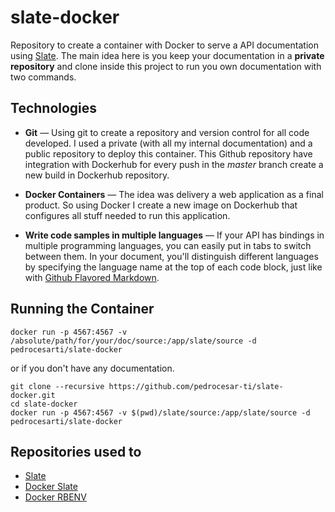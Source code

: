 # slate-docker
Repository to create a container with Docker to serve a API documentation using [Slate](https://github.com/tripit/slate). The main idea here is you keep your documentation in a **private repository** and clone inside this project to run you own documentation with two commands. 

Technologies
------------

* **Git** — Using git to create a repository and version control for all code developed. I used a private (with all my internal documentation) and a public repository to deploy this container. This Github repository have integration with Dockerhub for every push in the *master* branch create a new build in Dockerhub repository.

* **Docker Containers** — The idea was delivery a web application as a final product. So using Docker I create a new image on Dockerhub that configures all stuff needed to run this application.

* **Write code samples in multiple languages** — If your API has bindings in multiple programming languages, you can easily put in tabs to switch between them. In your document, you'll distinguish different languages by specifying the language name at the top of each code block, just like with [Github Flavored Markdown](https://guides.github.com/features/mastering-markdown/).



Running the Container
------------------------------
```shell
docker run -p 4567:4567 -v /absolute/path/for/your/doc/source:/app/slate/source -d pedrocesarti/slate-docker
```
or if you don't have any documentation.

```shell
git clone --recursive https://github.com/pedrocesar-ti/slate-docker.git
cd slate-docker
docker run -p 4567:4567 -v $(pwd)/slate/source:/app/slate/source -d pedrocesarti/slate-docker
```


Repositories used to 
---------------------------------

* [Slate](https://github.com/tripit/slate)
* [Docker Slate](https://github.com/tutumcloud/slate)
* [Docker RBENV](https://github.com/tcnksm/dockerfile-rbenv)
